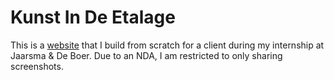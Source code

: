 # Kunst In De Etalage
This is a [website](https://www.kunstindeetalage.nl/) that I build from scratch for a client during my internship at Jaarsma & De Boer. Due to an NDA, I am restricted to only sharing screenshots.

